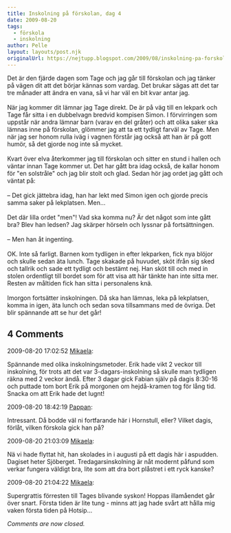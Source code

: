 ```yaml
---
title: Inskolning på förskolan, dag 4
date: 2009-08-20
tags: 
  - förskola
  - inskolning	
author: Pelle
layout: layouts/post.njk
originalUrl: https://nejtupp.blogspot.com/2009/08/inskolning-pa-forskolan-dag-4.html
---
```


Det är den fjärde dagen som Tage och jag går till förskolan och jag tänker på vägen dit att det börjar kännas som vardag. Det brukar sägas att det tar tre månader att ändra en vana, så vi har väl en bit kvar antar jag.<br><br>När jag kommer dit lämnar jag Tage direkt. De är på väg till en lekpark och Tage får sitta i en dubbelvagn bredvid kompisen Simon. I förvirringen som uppstår när andra lämnar barn (varav en del gråter) och att olika saker ska lämnas inne på förskolan, glömmer jag att ta ett tydligt farväl av Tage. Men när jag ser honom rulla iväg i vagnen förstår jag också att han är på gott humör, så det gjorde nog inte så mycket.<br><br>Kvart över elva återkommer jag till förskolan och sitter en stund i hallen och väntar innan Tage kommer ut. Det har gått bra idag också, de kallar honom för "en solstråle" och jag blir stolt och glad. Sedan hör jag ordet jag gått och väntat på:<br><br> – Det gick jättebra idag, han har lekt med Simon igen och gjorde precis samma saker på lekplatsen. Men...<br><br>Det där lilla ordet "men"! Vad ska komma nu? Är det något som inte gått bra? Blev han ledsen? Jag skärper hörseln och lyssnar på fortsättningen.<br><br>– Men han åt ingenting.<br><br>OK. Inte så farligt. Barnen kom tydligen in efter lekparken, fick nya blöjor och skulle sedan äta lunch. Tage skakade på huvudet, sköt ifrån sig sked och tallrik och sade ett tydligt och bestämt nej. Han sköt till och med in stolen ordentligt till bordet som för att visa att här tänkte han inte sitta mer. Resten av måltiden fick han sitta i personalens knä.<br><br>Imorgon fortsätter inskolningen. Då ska han lämnas, leka på lekplatsen, komma in igen, äta lunch och sedan sova tillsammans med de övriga. Det blir spännande att se hur det går!

<div class="comments">
	<div class="comments-header"><h2>4 Comments</h2></div>
	<div class="comments-body">
			<div class="comment" id="comment-5077993418581646125">
				<p class="comment-header">
					<date datetime="2009-08-20T17:02:52.810+02:00">2009-08-20 17:02:52</date> 
					<a href="https://www.blogger.com/profile/01053182570637311119" rel="nofollow">Mikaela</a>:
				</p>
				<div class="comment-content"><p>Spännande med olika inskolningsmetoder. Erik hade vikt 2 veckor till inskolning, för trots att det var 3-dagars-inskolning så skulle man tydligen räkna med 2 veckor ändå. Efter 3 dagar gick Fabian själv på dagis 8:30-16 och puttade tom bort Erik på morgonen om hejdå-kramen tog för lång tid. Snacka om att Erik hade det lugnt!</p></div>
				<div class="comment-footer"></div>
			</div>
			<div class="comment" id="comment-324104555509109169">
				<p class="comment-header">
					<date datetime="2009-08-20T18:42:19.515+02:00">2009-08-20 18:42:19</date> 
					<a href="https://www.blogger.com/profile/02900993942775660627" rel="nofollow">Pappan</a>:
				</p>
				<div class="comment-content"><p>Intressant. Då bodde väl ni fortfarande här i Hornstull, eller? Vilket dagis, förlåt, vilken förskola gick han på?</p></div>
				<div class="comment-footer"></div>
			</div>
			<div class="comment" id="comment-2145799506949673805">
				<p class="comment-header">
					<date datetime="2009-08-20T21:03:09.615+02:00">2009-08-20 21:03:09</date> 
					<a href="https://www.blogger.com/profile/01053182570637311119" rel="nofollow">Mikaela</a>:
				</p>
				<div class="comment-content"><p>Nä vi hade flyttat hit, han skolades in i augusti på ett dagis här i aspudden. Dagiset heter Sjöberget. Tredagarsinskolning är nåt modernt påfund som verkar fungera väldigt bra, lite som att dra bort plåstret i ett ryck kanske?</p></div>
				<div class="comment-footer"></div>
			</div>
			<div class="comment" id="comment-4633524858866940772">
				<p class="comment-header">
					<date datetime="2009-08-20T21:04:22.782+02:00">2009-08-20 21:04:22</date> 
					<a href="https://www.blogger.com/profile/01053182570637311119" rel="nofollow">Mikaela</a>:
				</p>
				<div class="comment-content"><p>Supergrattis förresten till Tages blivande syskon! Hoppas illamåendet går över snart. Första tiden är lite tung - minns att jag hade svårt att hålla mig vaken första tiden på Hotsip...</p></div>
				<div class="comment-footer"></div>
			</div></div>
	<p class="comments-footer"><em>Comments are now closed.</em></p>
</div>